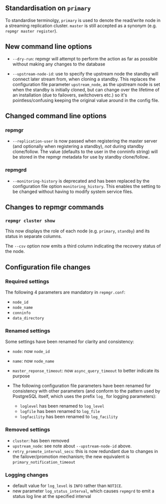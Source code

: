 
Standardisation on `primary`
----------------------------

To standardise terminolgy, `primary` is used to denote the read/write
node in a streaming replication cluster. `master` is still accepted
as a synonym (e.g. `repmgr master register`).


New command line options
------------------------

- `--dry-run`: repmgr will attempt to perform the action as far as possible
   without making any changes to the database

- `--upstream-node-id`: use to specify the upstream node the standby will
  connect later stream from, when cloning a standby. This replaces the configuration
  file parameter `upstream_node`, as the upstream node is set when the standby
  is initially cloned, but can change over the lifetime of an installation (due
  to failovers, switchovers etc.) so it's pointless/confusing keeping the original
  value around in the config file.

Changed command line options
----------------------------

### repmgr

- `--replication-user` is now passed when registering the master server (and
  optionally when registering a standby), *not* during standby clone/follow.
  The value (defaults to the user in the conninfo string) will be stored in
  the repmgr metadata for use by  standby clone/follow..


### repmgrd

- `--monitoring-history` is deprecated and has been replaced by the
  configuration file option `monitoring_history`. This enables the
  setting to be changed without having to modify system service files.

Changes to repmgr commands
--------------------------


### `repmgr cluster show`

This now displays the role of each node (e.g. `primary`, `standby`)
and its status in separate columns.

The `--csv` option now emits a third column indicating the recovery
status of the node.


Configuration file changes
--------------------------

### Required settings

The following 4 parameters are mandatory in `repmgr.conf`:

- `node_id`
- `node_name`
- `conninfo`
- `data_directory`


### Renamed settings

Some settings have been renamed for clarity and consistency:

- `node`: now `node_id`
- `name`: now `node_name`
- `master_reponse_timeout`: now `async_query_timeout` to better indicate its
   purpose

- The following configuration file parameters have been renamed for consistency
  with other parameters (and conform to the pattern used by PostgreSQL itself,
  which uses the prefix `log_` for logging parameters):
  - `loglevel` has been renamed to `log_level`
  - `logfile` has been renamed to `log_file`
  - `logfacility` has been renamed to `log_facility`

### Removed settings

- `cluster`: has been removed
- `upstream_node`: see note about `--upstream-node-id` above.
- `retry_promote_interval_secs`: this is now redundant due to changes in the
   failover/promotion mechanism; the new equivalent is `primary_notification_timeout`


### Logging changes

- default value for `log_level` is `INFO` rather than `NOTICE`.
- new parameter `log_status_interval`, which causes `repmgrd` to emit a status log
  line at the specified interval

